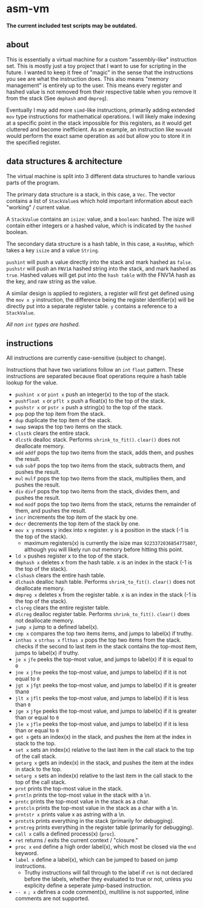 # asm-vm

**The current included test scripts may be outdated.**

## about

This is essentially a virtual machine for a custom "assembly-like" instruction set. This is mostly just a toy project that I want to use for scripting in the future. I wanted to keep it free of "magic" in the sense that the instructions you see are what the instruction does. This also means "memory management" is entirely up to the user. This means every register and hashed value is not removed from their respective table when you remove it from the stack (See `dmphash` and `dmpreg`). 

Eventually I may add more `simd`-like instructions, primarily adding extended `mov` type instructions for mathematical operations. I will likely make indexing at a specific point in the stack impossible for this registers, as it would get cluttered and become inefficient. As an example, an instruction like `movadd` would perform the exact same operation as `add` but allow you to store it in the specified register.  

## data structures & architecture
The virtual machine is split into 3 different data structures to handle various parts of the program.

The primary data structure is a stack, in this case, a `Vec`. The vector contains a list of `StackValue`s which hold important information about each "working" / current value.

A `StackValue` contains an `isize`: value, and a `boolean`: hashed. The isize will contain either integers or a hashed value, which is indicated by the `hashed` boolean.

The secondary data structure is a hash table, in this case, a `HashMap`, which takes a key `isize` and a value `String`. 

`pushint` will push a value directly into the stack and mark hashed as `false`. `pushstr` will push an `FNV1A` hashed string into the stack, and mark hashed as `true`. Hashed values will get put into the `hash table` with the FNV1A hash as the key, and raw string as the value. 

A similar design is applied to registers, a register will first get defined using the `mov x y` instruction, the difference being the register identifier(x) will be directly put into a separate register table. `y` contains a reference to a `StackValue`.

*All non `int` types are hashed.*

## instructions
All instructions are currently case-sensitive (subject to change).

Instructions that have two variations follow an `int` `float` pattern. These instructions are separated because float operations require a hash table lookup for the value.

- `pushint x` or `pint x` push an integer(x) to the top of the stack.
- `pushfloat x` or `pflt x` push a float(x) to the top of the stack.
- `pushstr x` or `pstr x` push a string(x) to the top of the stack.
- `pop` pop the top item from the stack.
- `dup` duplicate the top item of the stack.
- `swap` swaps the top two items on the stack.
- `clsstk` clears the entire stack.
- `dlcstk` dealloc stack. Performs `shrink_to_fit()`. `clear()` does not deallocate memory.
- `add` `addf` pops the top two items from the stack, adds them, and pushes the result.
- `sub` `subf` pops the top two items from the stack, subtracts them, and pushes the result.
- `mul` `mulf` pops the top two items from the stack, multiplies them, and pushes the result.
- `div` `divf` pops the top two items from the stack, divides them, and pushes the result.
- `mod` `modf` pops the top two items from the stack, returns the remainder of them, and pushes the result.
- `incr` increments the top item of the stack by one.
- `decr` decrements the top item of the stack by one.
- `mov x y` moves y index into x register. y is a position in the stack (-1 is the top of the stack).
    - maximum registers(x) is currently the isize max `9223372036854775807`, although you will likely run out memory before hitting this point. 
- `ld x` pushes register x to the top of the stack.
- `dmphash x` deletes x from the hash table. x is an index in the stack (-1 is the top of the stack).
- `clshash` clears the entire hash table.
- `dlchash` dealloc hash table. Performs `shrink_to_fit()`. `clear()` does not deallocate memory.
- `dmpreg x` deletes x from the register table. x is an index in the stack (-1 is the top of the stack).
- `clsreg` clears the entire register table.
- `dlcreg` dealloc register table. Performs `shrink_to_fit()`. `clear()` does not deallocate memory.
- `jump x` jump to a defined label(x).
- `cmp x` compares the top two items items, and jumps to label(x) if truthy.
- `inthas x` `strhas x` `flthas x` pops the top two items from the stack. checks if the second to last item in the stack contains the top-most item, jumps to label(x) if truthy.
- `je x` `jfe` peeks the top-most value, and jumps to label(x) if it is equal to `0`
- `jne x` `jfne` peeks the top-most value, and jumps to label(x) if it is not equal to `0`
- `jgt x` `jfgt` peeks the top-most value, and jumps to label(x) if it is greater than`0`
- `jlt x` `jflt` peeks the top-most value, and jumps to label(x) if it is less than `0`
- `jge x` `jfge` peeks the top-most value, and jumps to label(x) if it is greater than or equal to `0`
- `jle x` `jfle` peeks the top-most value, and jumps to label(x) if it is less than or equal to `0`
- `get x` gets an index(x) in the stack, and pushes the item at the index in stack to the top.
- `set x` sets an index(x) relative to the last item in the call stack to the top of the call stack.
- `getarg x` gets an index(x) in the stack, and pushes the item at the index in stack to the top.
- `setarg x` sets an index(x) relative to the last item in the call stack to the top of the call stack.
- `prnt` prints the top-most value in the stack.
- `prntln` prints the top-most value in the stack with a \n.
- `prntc` prints the top-most value in the stack as a char.
- `prntcln` prints the top-most value in the stack as a char with a \n.
- `prntstr x` prints value x as astring with a \n.
- `prntstk` prints everything in the stack (primarily for debugging).
- `prntreg` prints everything in the register table (primarily for debugging).
- `call x` calls a defined process(x) (`proc`).
- `ret` returns / exits the current context / "closure."
- `proc x` `end` define a high order label(x), which most be closed via the `end` keyword.
- `label x` define a label(x), which can be jumped to based on jump instructions.
    - Truthy instructions will fall through to the label if `ret` is not declared before the labels, whether they evaluated to true or not, unless you explicity define a seperate jump-based instruction.
- `-- x` `; x` defines a code comment(x), multiline is not supported, inline comments are not supported.